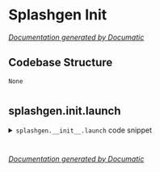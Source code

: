 # Splashgen Init

[_Documentation generated by Documatic_](https://www.documatic.com)

<!---Documatic-section-Codebase Structure-start--->
## Codebase Structure

<!---Documatic-block-system_architecture-start--->
```mermaid
None
```
<!---Documatic-block-system_architecture-end--->

# #
<!---Documatic-section-Codebase Structure-end--->

<!---Documatic-section-splashgen.__init__.launch-start--->
## splashgen.__init__.launch

<!---Documatic-section-launch-start--->
<!---Documatic-block-splashgen.__init__.launch-start--->
<details>
	<summary><code>splashgen.__init__.launch</code> code snippet</summary>

```python
def launch(root: Component) -> None:
    global _assigned_component
    _assigned_component = root
```
</details>
<!---Documatic-block-splashgen.__init__.launch-end--->
<!---Documatic-section-launch-end--->

# #
<!---Documatic-section-splashgen.__init__.launch-end--->

[_Documentation generated by Documatic_](https://www.documatic.com)